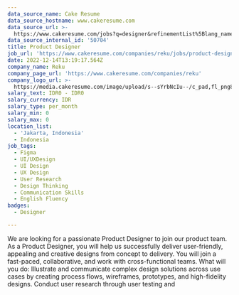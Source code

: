 ```yaml
---
data_source_name: Cake Resume
data_source_hostname: www.cakeresume.com
data_source_url: >-
  https://www.cakeresume.com/jobs?q=designer&refinementList%5Blang_name%5D%5B0%5D=English&refinementList%5Bsalary_type%5D=per_year
data_source_internal_id: '50704'
title: Product Designer
job_url: 'https://www.cakeresume.com/companies/reku/jobs/product-designer-033bc2'
date: 2022-12-14T13:19:17.564Z
company_name: Reku
company_page_url: 'https://www.cakeresume.com/companies/reku'
company_logo_url: >-
  https://media.cakeresume.com/image/upload/s--sYrbNcIu--/c_pad,fl_png8,h_200,w_200/v1669972310/akh3hoir6zaml2nz9kde.png
salary_text: IDR0 - IDR0
salary_currency: IDR
salary_type: per_month
salary_min: 0
salary_max: 0
location_list:
  - 'Jakarta, Indonesia'
  - Indonesia
job_tags:
  - Figma
  - UI/UXDesign
  - UI Design
  - UX Design
  - User Research
  - Design Thinking
  - Communication Skills
  - English Fluency
badges:
  - Designer

---
```


We are looking for a passionate Product Designer to join our product team. As a Product Designer, you will help us successfully deliver user-friendly, appealing and creative designs from concept to delivery. You will join a fast-paced, collaborative, and work with cross-functional teams. What will you do: Illustrate and communicate complex design solutions across use cases by creating process flows, wireframes, prototypes, and high-fidelity designs. Conduct user research through user testing and